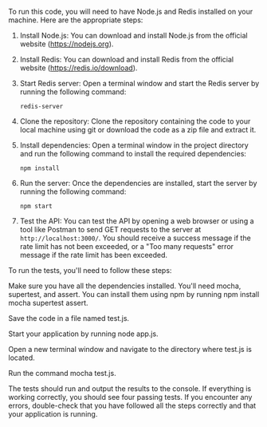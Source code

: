 To run this code, you will need to have Node.js and Redis installed on your machine. Here are the appropriate steps:

1. Install Node.js: You can download and install Node.js from the official website (https://nodejs.org).

2. Install Redis: You can download and install Redis from the official website (https://redis.io/download).

3. Start Redis server: Open a terminal window and start the Redis server by running the following command:

   ```
   redis-server
   ```

4. Clone the repository: Clone the repository containing the code to your local machine using git or download the code as a zip file and extract it.

5. Install dependencies: Open a terminal window in the project directory and run the following command to install the required dependencies:

   ```
   npm install
   ```

6. Run the server: Once the dependencies are installed, start the server by running the following command:

   ```
   npm start
   ```

7. Test the API: You can test the API by opening a web browser or using a tool like Postman to send GET requests to the server at `http://localhost:3000/`. You should receive a success message if the rate limit has not been exceeded, or a "Too many requests" error message if the rate limit has been exceeded.

To run the tests, you'll need to follow these steps:

Make sure you have all the dependencies installed. You'll need mocha, supertest, and assert. You can install them using npm by running npm install mocha supertest assert.

Save the code in a file named test.js.

Start your application by running node app.js.

Open a new terminal window and navigate to the directory where test.js is located.

Run the command mocha test.js.

The tests should run and output the results to the console. If everything is working correctly, you should see four passing tests. If you encounter any errors, double-check that you have followed all the steps correctly and that your application is running.